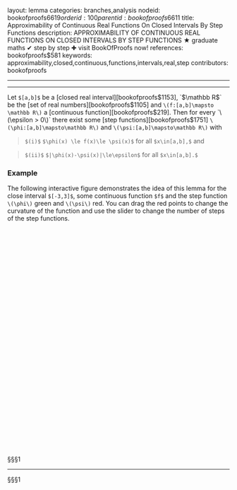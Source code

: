 layout: lemma
categories: branches,analysis
nodeid: bookofproofs$6619
orderid: 100
parentid: bookofproofs$6611
title: Approximability of Continuous Real Functions On Closed Intervals By Step Functions
description: APPROXIMABILITY OF CONTINUOUS REAL FUNCTIONS ON CLOSED INTERVALS BY STEP FUNCTIONS &#9733; graduate maths &#10004; step by step &#10010; visit BookOfProofs now!
references: bookofproofs$581
keywords: approximability,closed,continuous,functions,intervals,real,step
contributors: bookofproofs

---


---

Let `$[a,b]$` be a [closed real interval][bookofproofs$1153], `$\mathbb R$` be the [set of real numbers][bookofproofs$1105] and `\(f:[a,b]\mapsto \mathbb R\)` a [continuous function][bookofproofs$219]. Then for every `\(\epsilon > 0\)` there exist some [step functions][bookofproofs$1751] `\(\phi:[a,b]\mapsto\mathbb R\)` and `\(\psi:[a,b]\mapsto\mathbb R\)` with

> `$(i)$` `$\phi(x) \le f(x)\le \psi(x)$` for all `$x\in[a,b],$` and

> `$(ii)$` `$|\phi(x)-\psi(x)|\le\epsilon$` for all `$x\in[a,b].$`

### Example

The following interactive figure demonstrates the idea of this lemma for the close interval `$[-3,3]$`, some continuous function `$f$` and the step function `\(\phi\)` green and `\(\psi\)` red.  You can drag the red points to change the curvature of the function and use the slider to change the number of steps of the step functions.

<div style ='float:left'>
	<div id="box" class="jxgbox" style="width:500px; height:500px;"></div>
</div>
<div>
	<div id="box1" class="jxgbox" style="width:400px; height:100px;"></div>
</div>
<div style ='clear:both'></div> 
 
§§§1

---

§§§1

<script type="text/javascript">
var brd1 = JXG.JSXGraph.initBoard('box1', {boundingbox: [0, 0, 12, -10], showNavigation:false, showCopyright: false, axis:false});
var n = brd1.create('slider',[[1,-5],[9,-5],[1,5,300]], {name:'steps', snapWidth:1});

var val=n.Value();

var brd = JXG.JSXGraph.initBoard('box', {boundingbox:[-3,5,3,-3],axis:true,showCopyright: false});

var p = [];
p.push(brd.create('point',[-2.7,2.95]));
p.push(brd.create('point',[-1,3.57]));
p.push(brd.create('point',[0,3.62]));
p.push(brd.create('point',[1,3.59]));
p.push(brd.create('point',[2.7,2.21]));
 
var f = JXG.Math.Numerics.lagrangePolynomial(p);

var plot = brd.create('functiongraph',[f,-3,3]);
 
var up = brd.create('riemannsum',[f,function(){ return val;}, 'upper',-3,3],{fillColor:'#ff0000', fillOpacity:0.3});
var lo = brd.create('riemannsum',[f,function(){ return val;}, 'lower',-3,3],{fillColor:'#00ff00', fillOpacity:0.3});


n.on('drag',function(){ 
val=this.Value();
brd.update();});

</script>

